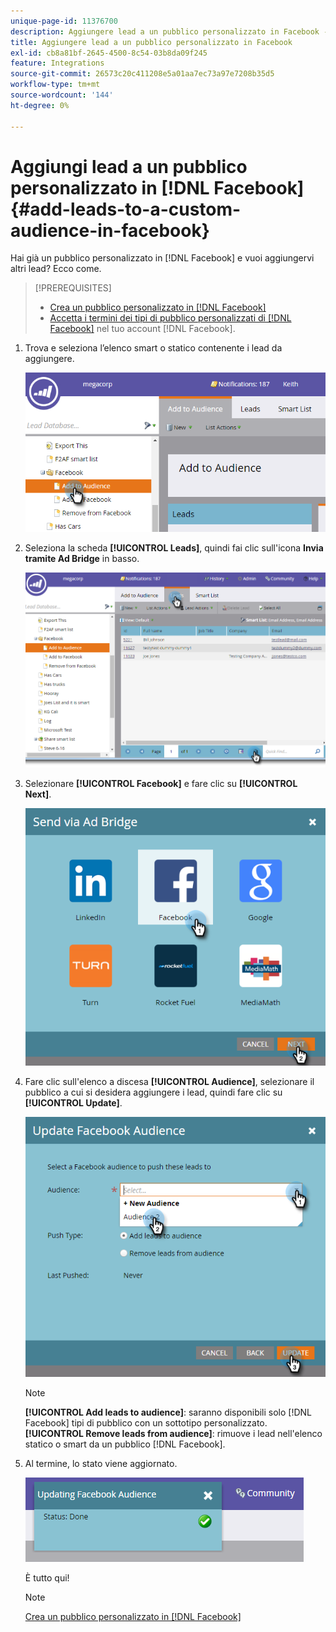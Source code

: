 ```yaml
---
unique-page-id: 11376700
description: Aggiungere lead a un pubblico personalizzato in Facebook - Documentazione di Marketo - Documentazione del prodotto
title: Aggiungere lead a un pubblico personalizzato in Facebook
exl-id: cb8a81bf-2645-4500-8c54-03b8da09f245
feature: Integrations
source-git-commit: 26573c20c411208e5a01aa7ec73a97e7208b35d5
workflow-type: tm+mt
source-wordcount: '144'
ht-degree: 0%

---
```


# Aggiungi lead a un pubblico personalizzato in [!DNL Facebook] {#add-leads-to-a-custom-audience-in-facebook}

Hai già un pubblico personalizzato in [!DNL Facebook] e vuoi aggiungervi altri lead? Ecco come.

>[!PREREQUISITES]
>
>* [Crea un pubblico personalizzato in [!DNL Facebook]](/help/marketo/product-docs/demand-generation/facebook/create-a-custom-audience-in-facebook.md)
>* [Accetta i termini dei tipi di pubblico personalizzati di  [!DNL Facebook]](https://www.facebook.com/ads/manage/customaudiences/tos.php) nel tuo account [!DNL Facebook].
>

1. Trova e seleziona l’elenco smart o statico contenente i lead da aggiungere.

   ![](assets/one.png)

1. Seleziona la scheda **[!UICONTROL Leads]**, quindi fai clic sull&#39;icona **Invia tramite Ad Bridge** in basso.

   ![](assets/two-1.png)

1. Selezionare **[!UICONTROL Facebook]** e fare clic su **[!UICONTROL Next]**.

   ![](assets/three.png)

1. Fare clic sull&#39;elenco a discesa **[!UICONTROL Audience]**, selezionare il pubblico a cui si desidera aggiungere i lead, quindi fare clic su **[!UICONTROL Update]**.

   ![](assets/4.png)

   >[!NOTE]
   >
   >**[!UICONTROL Add leads to audience]**: saranno disponibili solo [!DNL Facebook] tipi di pubblico con un sottotipo personalizzato.
   >**[!UICONTROL Remove leads from audience]**: rimuove i lead nell&#39;elenco statico o smart da un pubblico [!DNL Facebook].

1. Al termine, lo stato viene aggiornato.

   ![](assets/five-1.png)

   È tutto qui!

   >[!NOTE]
   >
   >[Crea un pubblico personalizzato in [!DNL Facebook]](/help/marketo/product-docs/demand-generation/facebook/create-a-custom-audience-in-facebook.md)
